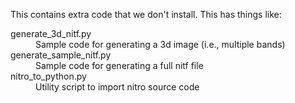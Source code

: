 This contains extra code that we don't install. This has things like:

<dl>
<dt>generate_3d_nitf.py</dt>
<dd>Sample code for generating a 3d image (i.e., multiple bands)</dd>

<dt>generate_sample_nitf.py</dt>
<dd>Sample code for generating a full nitf file</dd>

<dt>nitro_to_python.py</dt>
<dd>Utility script to import nitro source code</dd>

</dl>
